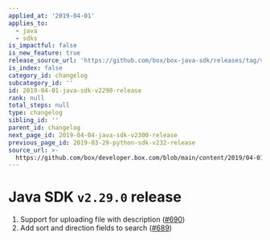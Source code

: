 ```yaml
---
applied_at: '2019-04-01'
applies_to:
  - java
  - sdks
is_impactful: false
is_new_feature: true
release_source_url: 'https://github.com/box/box-java-sdk/releases/tag/v2.29.0'
is_index: false
category_id: changelog
subcategory_id: ''
id: 2019-04-01-java-sdk-v2290-release
rank: null
total_steps: null
type: changelog
sibling_id: ''
parent_id: changelog
next_page_id: 2019-04-04-java-sdk-v2300-release
previous_page_id: 2019-03-29-python-sdk-v232-release
source_url: >-
  https://github.com/box/developer.box.com/blob/main/content/2019/04-01-java-sdk-v2290-release.md
---
```

# Java SDK `v2.29.0` release

1. Support for uploading file with description ([#690](https://github.com/box/box-java-sdk/pull/690))
2. Add sort and direction fields to search ([#689](https://github.com/box/box-java-sdk/pull/689))